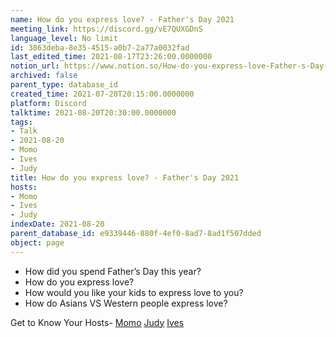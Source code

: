 ```yaml
---
name: How do you express love? - Father's Day 2021
meeting_link: https://discord.gg/vE7QUXGDnS
language_level: No limit
id: 3863deba-8e35-4515-a0b7-2a77a0032fad
last_edited_time: 2021-08-17T23:26:00.0000000
notion_url: https://www.notion.so/How-do-you-express-love-Father-s-Day-2021-3863deba8e354515a0b72a77a0032fad
archived: false
parent_type: database_id
created_time: 2021-07-20T20:15:00.0000000
platform: Discord
talktime: 2021-08-20T20:30:00.0000000
tags:
- Talk
- 2021-08-20
- Momo
- Ives
- Judy
title: How do you express love? - Father's Day 2021
hosts:
- Momo
- Ives
- Judy
indexDate: 2021-08-20
parent_database_id: e9339446-880f-4ef0-8ad7-8ad1f507dded
object: page
---
```


   - How did you spend Father’s Day this year?
   - How do you express love?
   - How would you like your kids to express love to you?
   - How do Asians VS Western people express love? 

Get to Know Your Hosts-
[Momo](/23f0f26c7f1547c0b08477c0c6f1f461)
[Judy](/d7df8bdfae994fc1a37a32b73806247f)
[Ives](/80871d292cbd411da0b1ab74bb5bccfd)




